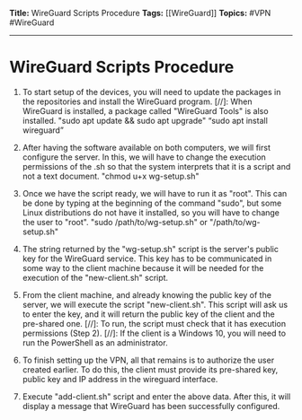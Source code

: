 **Title:** WireGuard Scripts Procedure
**Tags:** [[WireGuard]]
**Topics:** #VPN #WireGuard 

---
# WireGuard Scripts Procedure
1. To start setup of the devices, you will need to update the packages in the repositories and install the WireGuard program.
	[//]: When WireGuard is installed, a package called "WireGuard Tools" is also installed.
	"sudo apt update && sudo apt upgrade"
	“sudo apt install wireguard”

2. After having the software available on both computers, we will first configure the server. In this, we will have to change the execution permissions of the .sh so that the system interprets that it is a script and not a text document.
	"chmod u+x wg-setup.sh"

3. Once we have the script ready, we will have to run it as "root". This can be done by typing at the beginning of the command "sudo", but some Linux distributions do not have it installed, so you will have to change the user to "root".
	"sudo /path/to/wg-setup.sh" or "/path/to/wg-setup.sh"

4. The string returned by the "wg-setup.sh" script is the server's public key for the WireGuard service. This key has to be communicated in some way to the client machine because it will be needed for the execution of the "new-client.sh" script.

5. From the client machine, and already knowing the public key of the server, we will execute the script "new-client.sh". This script will ask us to enter the key, and it will return the public key of the client and the pre-shared one.
	[//]: To run, the script must check that it has execution permissions (Step 2).
	[//]: If the client is a Windows 10, you will need to run the PowerShell as an administrator.

6. To finish setting up the VPN, all that remains is to authorize the user created earlier. To do this, the client must provide its pre-shared key, public key and IP address in the wireguard interface.

7. Execute "add-client.sh" script and enter the above data. After this, it will display a message that WireGuard has been successfully configured. 
